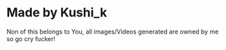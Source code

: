 # Made by Kushi_k

Non of this belongs to You, all images/Videos generated are owned by me so go cry fucker!
